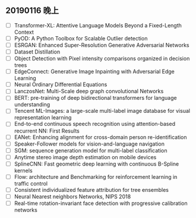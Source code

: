 ## 20190116 晚上
- [ ] Transformer-XL: Attentive Language Models Beyond a Fixed-Length Context
- [ ] PyOD: A Python Toolbox for Scalable Outlier detection
- [ ] ESRGAN: Enhanced Super-Resolution Generative Adversarial Networks
- [ ] Dataset Distillation
- [ ] Object Detection with Pixel intensity comparisons organized in decision trees
- [ ] EdgeConnect: Generative Image Inpainting with Adversarial Edge Learning
- [ ] Neural Ordinary Differential Equations
- [ ] LanczosNet: Multi-Scale deep graph convolutional Networks
- [ ] BERT: pre-training of deep bidirectional transformers for language understanding
- [ ] Tencent ML-Images: a large-scale multi-label image database for visual representation learning
- [ ] End-to-end continuous speech recognition using attention-based recurrent NN: First Results
- [ ] EANet: Enhancing alignment for cross-domain person re-identification
- [ ] Speaker-Follower models for vision-and-language navigation
- [ ] SGM: sequence generation model for multi-label classification
- [ ] Anytime stereo image depth estimation on mobile devices
- [ ] SplineCNN: Fast geometric deep learning with continuous B-Spline kernels
- [ ] Flow: architecture and Benchmarking for reinforcement learning in traffic control
- [ ] Consistent individualized feature attribution for tree ensembles
- [ ] Neural Nearest neighbors Networks, NIPS 2018
- [ ] Real-time rotation-invariant face detection with progressive calibration networks
